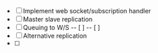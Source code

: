 ﻿- [ ] Implement web socket/subscription handler
- [ ] Master slave replication
- [ ] Queuing to W/S
-- [ ]
-- [ ]
- [ ] Alternative replication
- [ ] 